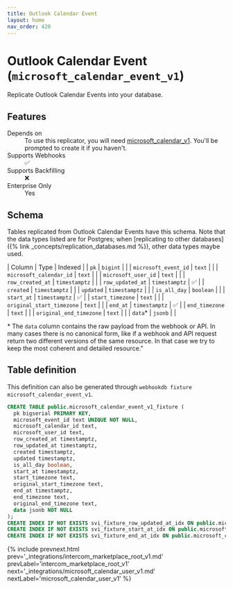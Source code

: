 ```yaml
---
title: Outlook Calendar Event
layout: home
nav_order: 420
---
```


# Outlook Calendar Event (`microsoft_calendar_event_v1`)

Replicate Outlook Calendar Events into your database.

## Features

<dl>
<dt>Depends on</dt>
<dd>To use this replicator, you will need <a href="{% link _integrations/microsoft_calendar_v1.md %}">microsoft_calendar_v1</a>. You'll be prompted to create it if you haven't.</dd>

<dt>Supports Webhooks</dt>
<dd>✅</dd>
<dt>Supports Backfilling</dt>
<dd>❌</dd>
<dt>Enterprise Only</dt>
<dd>Yes</dd>

</dl>

## Schema

Tables replicated from Outlook Calendar Events have this schema.
Note that the data types listed are for Postgres;
when [replicating to other databases]({% link _concepts/replication_databases.md %}),
other data types maybe used.

| Column | Type | Indexed |
| `pk` | `bigint` |  |
| `microsoft_event_id` | `text` |  |
| `microsoft_calendar_id` | `text` |  |
| `microsoft_user_id` | `text` |  |
| `row_created_at` | `timestamptz` |  |
| `row_updated_at` | `timestamptz` | ✅ |
| `created` | `timestamptz` |  |
| `updated` | `timestamptz` |  |
| `is_all_day` | `boolean` |  |
| `start_at` | `timestamptz` | ✅ |
| `start_timezone` | `text` |  |
| `original_start_timezone` | `text` |  |
| `end_at` | `timestamptz` | ✅ |
| `end_timezone` | `text` |  |
| `original_end_timezone` | `text` |  |
| `data`* | `jsonb` |  |

<span class="fs-3">* The `data` column contains the raw payload from the webhook or API.
In many cases there is no canonical form, like if a webhook and API request return
two different versions of the same resource.
In that case we try to keep the most coherent and detailed resource."</span>

## Table definition

This definition can also be generated through `webhookdb fixture microsoft_calendar_event_v1`.

```sql
CREATE TABLE public.microsoft_calendar_event_v1_fixture (
  pk bigserial PRIMARY KEY,
  microsoft_event_id text UNIQUE NOT NULL,
  microsoft_calendar_id text,
  microsoft_user_id text,
  row_created_at timestamptz,
  row_updated_at timestamptz,
  created timestamptz,
  updated timestamptz,
  is_all_day boolean,
  start_at timestamptz,
  start_timezone text,
  original_start_timezone text,
  end_at timestamptz,
  end_timezone text,
  original_end_timezone text,
  data jsonb NOT NULL
);
CREATE INDEX IF NOT EXISTS svi_fixture_row_updated_at_idx ON public.microsoft_calendar_event_v1_fixture (row_updated_at);
CREATE INDEX IF NOT EXISTS svi_fixture_start_at_idx ON public.microsoft_calendar_event_v1_fixture (start_at);
CREATE INDEX IF NOT EXISTS svi_fixture_end_at_idx ON public.microsoft_calendar_event_v1_fixture (end_at);
```

{% include prevnext.html prev='_integrations/intercom_marketplace_root_v1.md' prevLabel='intercom_marketplace_root_v1' next='_integrations/microsoft_calendar_user_v1.md' nextLabel='microsoft_calendar_user_v1' %}
